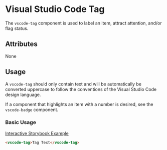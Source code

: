# Visual Studio Code Tag

The `vscode-tag` component is used to label an item, attract attention, and/or flag status.

## Attributes

None

## Usage

A `vscode-tag` should only contain text and will be automatically be converted uppercase to follow the conventions of the Visual Studio Code design language.

If a component that highlights an item with a number is desired, see the `vscode-badge` component.

### Basic Usage

[Interactive Storybook Example](https://microsoft.github.io/vscode-webview-ui-toolkit/?path=/story/library-tag--default)

```html
<vscode-tag>Tag Text</vscode-tag>
```
